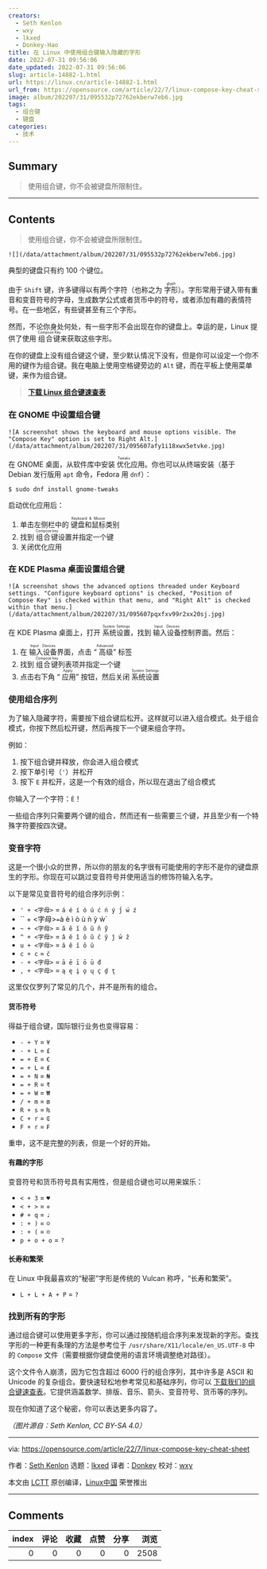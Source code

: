```yaml
---
creators:
  - Seth Kenlon
  - wxy
  - lkxed
  - Donkey-Hao
title: 在 Linux 中使用组合键输入隐藏的字形
date: 2022-07-31 09:56:06
date_updated: 2022-07-31 09:56:06
slug: article-14882-1.html
url: https://linux.cn/article-14882-1.html
url_from: https://opensource.com/article/22/7/linux-compose-key-cheat-sheet
image: album/202207/31/095532p72762ekberw7eb6.jpg
tags:
  - 组合键
  - 键盘
categories:
  - 技术
---
```


## Summary

> 使用组合键，你不会被键盘所限制住。

***

<!-- more -->

## Contents

> 
> 使用组合键，你不会被键盘所限制住。
> 
> 
> 

`![](/data/attachment/album/202207/31/095532p72762ekberw7eb6.jpg)`

典型的键盘只有约 100 个键位。

由于 `Shift` 键，许多键得以有两个字符（也称之为 <ruby> 字形 <rt>  glyph </rt></ruby>）。字形常用于键入带有重音和变音符号的字母，生成数学公式或者货币中的符号，或者添加有趣的表情符号。在一些地区，有些键甚至有三个字形。

然而，不论你身处何处，有一些字形不会出现在你的键盘上。幸运的是，Linux 提供了使用 <ruby> 组合键 <rt>  Compose Key </rt></ruby> 来获取这些字形。

在你的键盘上没有组合键这个键，至少默认情况下没有，但是你可以设定一个你不用的键作为组合键。我在电脑上使用空格键旁边的 `Alt` 键，而在平板上使用菜单键，来作为组合键。

> 
> **[下载 Linux 组合键速查表](https://opensource.com/downloads/linux-compose-key-cheat-sheet)**
> 
> 
> 

### 在 GNOME 中设置组合键

`![A screenshot shows the keyboard and mouse options visible. The "Compose Key" option is set to Right Alt.](/data/attachment/album/202207/31/095607afy1i18xwx5etvke.jpg)`

在 GNOME 桌面，从软件库中安装 <ruby> 优化 <rt>  Tweaks </rt></ruby> 应用。你也可以从终端安装（基于 Debian 发行版用 `apt` 命令，Fedora 用 `dnf`）：

```shell
$ sudo dnf install gnome-tweaks
```

启动优化应用后：

1. 单击左侧栏中的 <ruby> 键盘和鼠标 <rt>  Keyboard &amp; Mouse </rt></ruby>类别
2. 找到 <ruby> 组合键 <rt>  Compose key </rt></ruby> 设置并指定一个键
3. 关闭优化应用

### 在 KDE Plasma 桌面设置组合键

`![A screenshot shows the advanced options threaded under Keyboard settings. "Configure keyboard options" is checked, "Position of Compose Key" is checked within that menu, and "Right Alt" is checked within that menu.](/data/attachment/album/202207/31/095607pqxfxv99r2xx20sj.jpg)`

在 KDE Plasma 桌面上，打开 <ruby> 系统设置 <rt>  System Settings </rt></ruby>，找到 <ruby> 输入设备 <rt>  Input Devices </rt></ruby> 控制界面。然后：

1. 在 <ruby> 输入设备 <rt>  Input Devices </rt></ruby> 界面，点击 “<ruby> 高级 <rt>  Advanced </rt></ruby>” 标签
2. 找到 <ruby> 组合键 <rt>  Compose key </rt></ruby> 列表项并指定一个键
3. 点击右下角 “<ruby> 应用 <rt>  Apply </rt></ruby>” 按钮，然后关闭 <ruby> 系统设置 <rt>  System Settings </rt></ruby>

### 使用组合序列

为了输入隐藏字符，需要按下组合键后松开。这样就可以进入组合模式。处于组合模式，你按下然后松开键，然后再按下一个键来组合字符。

例如：

1. 按下组合键并释放，你会进入组合模式
2. 按下单引号（`'`）并松开
3. 按下 `E` 并松开，这是一个有效的组合，所以现在退出了组合模式

你输入了一个字符：`É`！

一些组合序列只需要两个键的组合，然而还有一些需要三个键，并且至少有一个特殊字符要按四次键。

### 变音字符

这是一个很小众的世界，所以你的朋友的名字很有可能使用的字形不是你的键盘原生的字形。你现在可以跳过变音符号并使用适当的修饰符输入名字。

以下是常见变音符号的组合序列示例：

* `' + <字母>` = `á é í ó ú ć ń ý j́́ ẃ ź`
* `` + <字母>` = `à è ì ò ù ǹ ỳ ẁ`
* `~ + <字母>` = `ã ẽ ĩ õ ũ ñ ỹ`
* `^ + <字母>` = `â ê î ô û ĉ ŷ ĵ ŵ ẑ`
* `u + <字母>` = `ă ĕ ĭ ŏ ŭ`
* `c + c` = `č`
* `- + <字母>` = `ā ē ī ō ū đ`
* `, + <字母>` = `ą ę į ǫ ų ç ḑ ţ`

这里仅仅罗列了常见的几个，并不是所有的组合。

#### 货币符号

得益于组合键，国际银行业务也变得容易：

* `- + Y` = `¥`
* `- + L` = `£`
* `= + E` = `€`
* `= + L` = `₤`
* `= + N` = `₦`
* `= + R` = `₹`
* `= + W` = `₩`
* `/ + m` = `₥`
* `R + s` = `₨`
* `C + r` = `₢`
* `F + r` = `₣`

重申，这不是完整的列表，但是一个好的开始。

#### 有趣的字形

变音符号和货币符号具有实用性，但是组合键也可以用来娱乐：

* `< + 3` = `♥`
* `< + >` = `⋄`
* `# + q` = `♩`
* `: + )` = `☺`
* `: + (` = `☹`
* `p + o + o` = `?`

#### 长寿和繁荣

在 Linux 中我最喜欢的“秘密”字形是传统的 Vulcan 称呼，“长寿和繁荣”。

* `L + L + A + P` = `?`

### 找到所有的字形

通过组合键可以使用更多字形，你可以通过按随机组合序列来发现新的字形。查找字形的一种更有条理的方法是参考位于 `/usr/share/X11/locale/en_US.UTF-8` 中的 `Compose` 文件（需要根据你键盘使用的语言环境调整绝对路径）。

这个文件令人崩溃，因为它包含超过 6000 行的组合序列，其中许多是 ASCII 和 Unicode 的复杂组合。要快速轻松地参考常见和基础序列，你可以 [下载我们的组合键速查表](https://opensource.com/downloads/linux-compose-key-cheat-sheet)。它提供涵盖数学、排版、音乐、箭头、变音符号、货币等的序列。

现在你知道了这个秘密，你可以表达更多内容了。

*（图片源自：Seth Kenlon, CC BY-SA 4.0）*

---

via: <https://opensource.com/article/22/7/linux-compose-key-cheat-sheet>

作者：[Seth Kenlon](https://opensource.com/users/seth) 选题：[lkxed](https://github.com/lkxed) 译者：[Donkey](https://github.com/Donkey-Hao) 校对：[wxy](https://github.com/wxy)

本文由 [LCTT](https://github.com/LCTT/TranslateProject) 原创编译，[Linux中国](https://linux.cn/) 荣誉推出

***

## Comments


|   index |   评论 |   收藏 |   点赞 |   分享 |   浏览 |
|--------:|-------:|-------:|-------:|-------:|-------:|
|       0 |      0 |      0 |      0 |      0 |   2508 |
